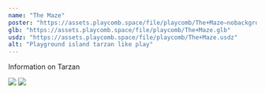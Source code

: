```yaml
---
name: "The Maze"
poster: "https://assets.playcomb.space/file/playcomb/The+Maze—nobackground.png"
glb: "https://assets.playcomb.space/file/playcomb/The+Maze.glb"
usdz: "https://assets.playcomb.space/file/playcomb/The+Maze.usdz"
alt: "Playground island tarzan like play"
---
```


Information on Tarzan

![](https://assets.playcomb.space/file/playcomb/The+Maze1.png)
![](https://assets.playcomb.space/file/playcomb/The+Maze2.png)
